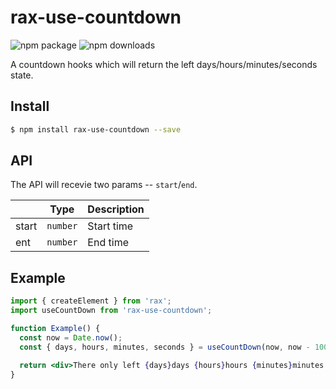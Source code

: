 # rax-use-countdown
<img src="https://img.shields.io/npm/v/rax-use-countdown.svg" alt="npm package" />
<img src="https://img.shields.io/npm/dm/rax-use-countdown.svg" alt="npm downloads" />

A countdown hooks which will return the left days/hours/minutes/seconds state.

## Install

```bash
$ npm install rax-use-countdown --save
```

## API

The API will recevie two params -- `start`/`end`.

|       | Type     | Description |
| ----- | -------- | ----------- |
| start | `number` | Start time  |
| ent   | `number` | End time    |

## Example

```jsx
import { createElement } from 'rax';
import useCountDown from 'rax-use-countdown';

function Example() {
  const now = Date.now();
  const { days, hours, minutes, seconds } = useCountDown(now, now - 10000000);

  return <div>There only left {days}days {hours}hours {minutes}minutes {seconds}seconds</div>;
}
```
